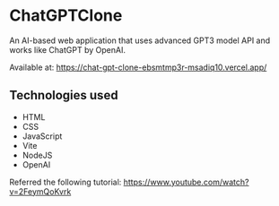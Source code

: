 # ChatGPTClone
An AI-based web application that uses advanced GPT3 model API and works like ChatGPT by OpenAI. 

Available at: https://chat-gpt-clone-ebsmtmp3r-msadiq10.vercel.app/

## Technologies used
- HTML
- CSS
- JavaScript
- Vite
- NodeJS
- OpenAI


Referred the following tutorial: https://www.youtube.com/watch?v=2FeymQoKvrk

